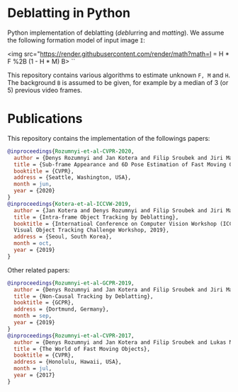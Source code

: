 # Deblatting in Python
Python implementation of deblatting (*debl*urring and m*atting*). We assume the following formation model of input image `I`:

<img src="https://render.githubusercontent.com/render/math?math=I = H * F %2B (1 - H * M) B>
``

This repository contains various algorithms to estimate unknown `F, M` and `H`. The background `B` is assumed to be given, for example by a median of 3 (or 5) previous video frames.




# Publications
This repository contains the implementation of the followings papers:

```bibtex
@inproceedings{Rozumnyi-et-al-CVPR-2020,
  author = {Denys Rozumnyi and Jan Kotera and Filip Sroubek and Jiri Matas},
  title = {Sub-frame Appearance and 6D Pose Estimation of Fast Moving Objects},
  booktitle = {CVPR},
  address = {Seattle, Washington, USA},
  month = jun,
  year = {2020}
}
@inproceedings{Kotera-et-al-ICCVW-2019,
  author = {Jan Kotera and Denys Rozumnyi and Filip Sroubek and Jiri Matas},
  title = {Intra-frame Object Tracking by Deblatting},
  booktitle = {Internatioal Conference on Computer Vision Workshop (ICCVW), 
  Visual Object Tracking Challenge Workshop, 2019},
  address = {Seoul, South Korea},
  month = oct,
  year = {2019}
}
```
Other related papers:
```bibtex
@inproceedings{Rozumnyi-et-al-GCPR-2019,
  author = {Denys Rozumnyi and Jan Kotera and Filip Sroubek and Jiri Matas},
  title = {Non-Causal Tracking by Deblatting},
  booktitle = {GCPR},
  address = {Dortmund, Germany},
  month = sep,
  year = {2019}
}
@inproceedings{Rozumnyi-et-al-CVPR-2017,
  author = {Denys Rozumnyi and Jan Kotera and Filip Sroubek and Lukas Novotny and Jiri Matas},
  title = {The World of Fast Moving Objects},
  booktitle = {CVPR},
  address = {Honolulu, Hawaii, USA},
  month = jul,
  year = {2017}
}
```
